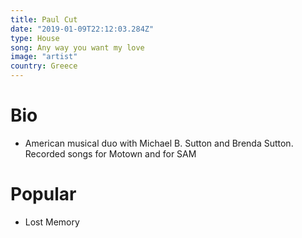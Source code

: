 ```yaml
---
title: Paul Cut
date: "2019-01-09T22:12:03.284Z"
type: House
song: Any way you want my love
image: "artist"
country: Greece
---
```



# Bio
*  American musical duo with Michael B. Sutton and Brenda Sutton. Recorded songs for Motown and for SAM


# Popular
- Lost Memory